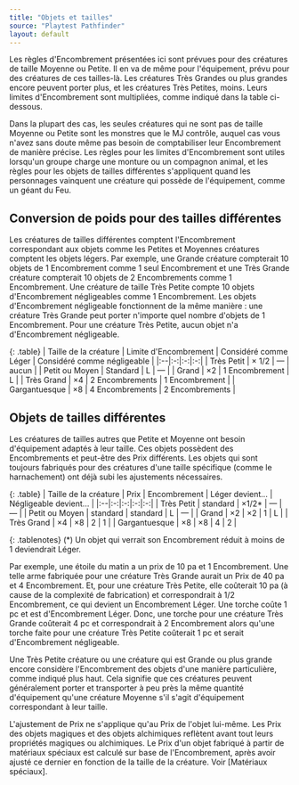```yaml
---
title: "Objets et tailles"
source: "Playtest Pathfinder"
layout: default
---
```


Les règles d'Encombrement présentées ici sont prévues pour des créatures de taille Moyenne ou Petite. Il en va de même pour l'équipement, prévu pour des créatures de ces tailles-là. Les créatures Très Grandes ou plus grandes encore peuvent porter plus, et les créatures Très Petites, moins. Leurs limites d'Encombrement sont multipliées, comme indiqué dans la table ci-dessous.

Dans la plupart des cas, les seules créatures qui ne sont pas de taille Moyenne ou Petite sont les monstres que le MJ contrôle, auquel cas vous n'avez sans doute même pas besoin de comptabiliser leur Encombrement de manière précise. Les règles pour les limites d'Encombrement sont utiles lorsqu'un groupe charge une monture ou un compagnon animal, et les règles pour les objets de tailles différentes s'appliquent quand les personnages vainquent une créature qui possède de l'équipement, comme un géant du Feu.

## Conversion de poids pour des tailles différentes

Les créatures de tailles différentes comptent l'Encombrement correspondant aux objets comme les Petites et Moyennes créatures comptent les objets légers. Par exemple, une Grande créature compterait 10 objets de 1 Encombrement comme 1 seul Encombrement et une Très Grande créature compterait 10 objets de 2 Encombrements comme 1 Encombrement. Une créature de taille Très Petite compte 10 objets d'Encombrement négligeables comme 1 Encombrement. Les objets d'Encombrement négligeable fonctionnent de la même manière : une créature Très Grande peut porter n'importe quel nombre d'objets de 1 Encombrement. Pour une créature Très Petite, aucun objet n'a d'Encombrement négligeable.

{: .table}
| Taille de la créature | Limite d'Encombrement | Considéré comme Léger | Considéré comme négligeable |
|:--|:-:|:-:|:-:|
| Très Petit | × 1/2 | — | aucun |
| Petit ou Moyen | Standard | L | — |
| Grand | ×2 | 1 Encombrement | L | 
| Très Grand | ×4 | 2 Encombrements | 1 Encombrement | 
| Gargantuesque | ×8 | 4 Encombrements | 2 Encombrements |

## Objets de tailles différentes

Les créatures de tailles autres que Petite et Moyenne ont besoin d'équipement adaptés à leur taille. Ces objets possèdent des Encombrements et peut-être des Prix différents. Les objets qui sont toujours fabriqués pour des créatures d'une taille spécifique (comme le harnachement) ont déjà subi les ajustements nécessaires.

{: .table}
| Taille de la créature | Prix | Encombrement | Léger devient... | Négligeable devient... |
|:--|:-:|:-:|:-:|:-:|
| Très Petit | standard | ×1/2* | — | — |
| Petit ou Moyen | standard | standard | L | — |
| Grand | ×2 | ×2 | 1 | L | 
| Très Grand | ×4 | ×8 | 2 | 1 |
| Gargantuesque | ×8 | ×8 | 4 | 2 |

{: .tablenotes}
(*) Un objet qui verrait son Encombrement réduit à moins de 1 deviendrait Léger.

Par exemple, une étoile du matin a un prix de 10 pa et 1 Encombrement. Une telle arme fabriquée pour une créature Très Grande aurait un Prix de 40 pa et 4 Encombrement. Et, pour une créature Très Petite, elle coûterait 10 pa (à cause de la complexité de fabrication) et correspondrait à 1/2 Encombrement, ce qui devient un Encombrement Léger. Une torche coûte 1 pc et est d'Encombrement Léger. Donc, une torche pour une créature Très Grande coûterait 4 pc et correspondrait à 2 Encombrement alors qu'une torche faite pour une créature Très Petite coûterait 1 pc et serait d'Encombrement négligeable.

Une Très Petite créature ou une créature qui est Grande ou plus grande encore considère l'Encombrement des objets d'une manière particulière, comme indiqué plus haut. Cela signifie que ces créatures peuvent généralement porter et transporter à peu près la même quantité d'équipement qu'une créature Moyenne s'il s'agit d'équipement correspondant à leur taille.

L'ajustement de Prix ne s'applique qu'au Prix de l'objet lui-même. Les Prix des objets magiques et des objets alchimiques reflètent avant tout leurs propriétés magiques ou alchimiques. Le Prix d'un objet fabriqué à partir de matériaux spéciaux est calculé sur base de l'Encombrement, après avoir ajusté ce dernier en fonction de la taille de la créature. Voir [Matériaux spéciaux].
